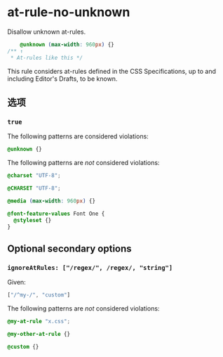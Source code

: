 # at-rule-no-unknown

Disallow unknown at-rules.

```css
    @unknown (max-width: 960px) {}
/** ↑
 * At-rules like this */
```

This rule considers at-rules defined in the CSS Specifications, up to and including Editor's Drafts, to be known.

## 选项

### `true`

The following patterns are considered violations:

```css
@unknown {}
```

The following patterns are *not* considered violations:

```css
@charset "UTF-8";
```

```css
@CHARSET "UTF-8";
```

```css
@media (max-width: 960px) {}
```

```css
@font-feature-values Font One {
  @styleset {}
}
```

## Optional secondary options

### `ignoreAtRules: ["/regex/", /regex/, "string"]`

Given:

```js
["/^my-/", "custom"]
```

The following patterns are *not* considered violations:

```css
@my-at-rule "x.css";
```

```css
@my-other-at-rule {}
```

```css
@custom {}
```
